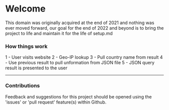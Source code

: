 # Welcome

This domain was originally acquired at the end of 2021 and nothing was ever moved forward, our goal for the end of 2022 and beyond is to bring the project to life and maintain it for the life of setup.md

### How things work

1 - User visits website 
2 - Geo-IP lookup
3 - Pull country name from result
4 - Use previous result to pull unformation from JSON file
5 - JSON query result is presented to the user

---

### Contributions

Feedback and suggestions for this project should be opened using the 'issues' or 'pull request' feature(s) within Github. 
